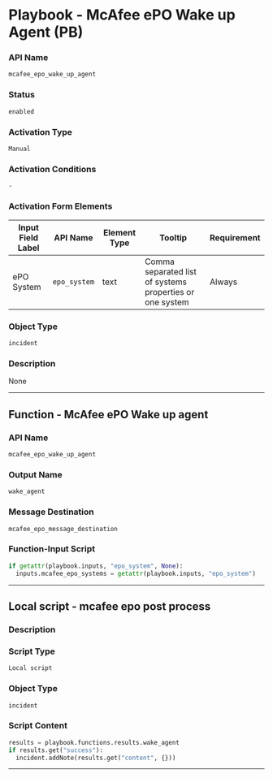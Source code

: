 <!--
    DO NOT MANUALLY EDIT THIS FILE
    THIS FILE IS AUTOMATICALLY GENERATED WITH resilient-sdk codegen
    Generated with resilient-sdk v51.0.0.2.575
-->

# Playbook - McAfee ePO Wake up Agent (PB)

### API Name
`mcafee_epo_wake_up_agent`

### Status
`enabled`

### Activation Type
`Manual`

### Activation Conditions
`-`

### Activation Form Elements
| Input Field Label | API Name | Element Type | Tooltip | Requirement |
| ----------------- | -------- | ------------ | ------- | ----------- |
| ePO System | `epo_system` | text | Comma separated list of systems properties or one system | Always |

### Object Type
`incident`

### Description
None


---
## Function - McAfee ePO Wake up agent

### API Name
`mcafee_epo_wake_up_agent`

### Output Name
`wake_agent`

### Message Destination
`mcafee_epo_message_destination`

### Function-Input Script
```python
if getattr(playbook.inputs, "epo_system", None):
  inputs.mcafee_epo_systems = getattr(playbook.inputs, "epo_system")
```

---

## Local script - mcafee epo post process

### Description


### Script Type
`Local script`

### Object Type
`incident`

### Script Content
```python
results = playbook.functions.results.wake_agent
if results.get("success"):
  incident.addNote(results.get("content", {}))
```

---

